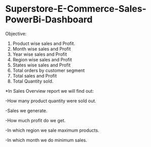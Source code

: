 # Superstore-E-Commerce-Sales-PowerBi-Dashboard
Objective:
 1. Product wise sales and Profit.
 2. Month wise sales and Profit
 2. Year wise sales and Profit
 3. Region wise sales and Profit
 4. States wise sales and Profit
 5. Total orders by customer segment
 6. Total sales and Profit 
 7. Total Quantity sold.

 *In Sales Overview report we will find out:
 
 -How many product quantity were sold out.
 
 -Sales we generate.
 
 -How much profit do we get.
 
 -In which region we sale maximum products.
 
 -In which month we do minimum sales.
